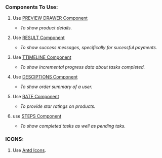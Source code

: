 ### Components To Use:
1. Use [PREVIEW DRAWER Component](https://ant.design/components/drawer/)
    - *To show product details.*

2. Use [RESULT Component](https://ant.design/components/result/)
    - *To show success messages, specifically for sucessful payments.*


3. Use [TTIMELINE Component](https://ant.design/components/timeline/)
    - *To show incremental progress data about tasks completed.* 

4. Use [DESCIPTIONS Component](https://ant.design/components/descriptions/)
    - *To show order summary of a user.*

5. Use [RATE Component](https://ant.design/components/rate/)
    - *To provide star ratings on products.*

6. use [STEPS Component](https://ant.design/components/steps/)
    - *To show completed tasks as well as pending taks.*

### ICONS:
 1. Use [Antd Icons](https://ant.design/components/icon/).
